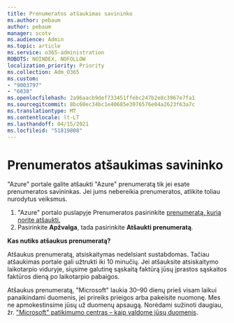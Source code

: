 ```yaml
---
title: Prenumeratos atšaukimas savininko
ms.author: pebaum
author: pebaum
manager: scotv
ms.audience: Admin
ms.topic: article
ms.service: o365-administration
ROBOTS: NOINDEX, NOFOLLOW
localization_priority: Priority
ms.collection: Adm_O365
ms.custom:
- "9003797"
- "6838"
ms.openlocfilehash: 2a96aacb9def733451ffebc247b2e8c3967e7fa1
ms.sourcegitcommit: 8bc60ec34bc1e40685e3976576e04a2623f63a7c
ms.translationtype: MT
ms.contentlocale: lt-LT
ms.lasthandoff: 04/15/2021
ms.locfileid: "51819808"
---
```

# <a name="cancellation-of-a-subscription-by-owner"></a>Prenumeratos atšaukimas savininko

"Azure" portale galite atšaukti "Azure" prenumeratą tik jei esate prenumeratos savininkas. Jei jums nebereikia prenumeratos, atlikite toliau nurodytus veiksmus.

1. "Azure" portalo puslapyje Prenumeratos pasirinkite [prenumeratą, kurią norite atšaukti.](https://ms.portal.azure.com/#blade/Microsoft_Azure_Billing/SubscriptionsBlade)
2. Pasirinkite **Apžvalga**, tada pasirinkite **Atšaukti prenumeratą**.

**Kas nutiks atšaukus prenumeratą?**

Atšaukus prenumeratą, atsiskaitymas nedelsiant sustabdomas. Tačiau atšaukimas portale gali užtrukti iki 10 minučių. Jei atšauksite atsiskaitymo laikotarpio viduryje, siųsime galutinę sąskaitą faktūrą jūsų įprastos sąskaitos faktūros dieną po laikotarpio pabaigos.

Atšaukus prenumeratą, "Microsoft" laukia 30–90 dienų prieš visam laikui panaikindami duomenis, jei prireiks prieigos arba pakeisite nuomonę. Mes ne apmokestinsime jūsų už duomenų apsaugą. Norėdami sužinoti daugiau, žr. ["Microsoft" patikimumo centras – kaip valdome jūsų duomenis](https://www.microsoft.com/trust-center/privacy/data-management#leave).


